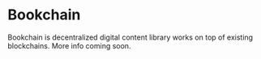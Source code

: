 # Bookchain

Bookchain is decentralized digital content library works on top of existing blockchains. More info coming soon.
